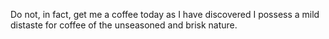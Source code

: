 Do not, in fact, get me a coffee today as I have discovered I possess a mild distaste for coffee of the unseasoned and brisk nature. 

